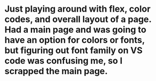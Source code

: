 # Just playing around with flex, color codes, and overall layout of a page. Had a main page and was going to have an option for colors or fonts, but figuring out font family on VS code was confusing me, so I scrapped the main page. 